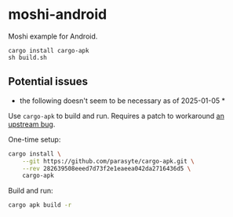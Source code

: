 # moshi-android

Moshi example for Android.

```
cargo install cargo-apk
sh build.sh
```

## Potential issues

* the following doesn't seem to be necessary as of 2025-01-05 *

Use `cargo-apk` to build and run. Requires a patch to workaround [an upstream bug](https://github.com/rust-mobile/cargo-subcommand/issues/29).

One-time setup:

```sh
cargo install \
    --git https://github.com/parasyte/cargo-apk.git \
    --rev 282639508eeed7d73f2e1eaeea042da2716436d5 \
    cargo-apk
```

Build and run:

```sh
cargo apk build -r
```
